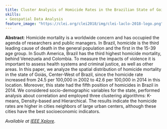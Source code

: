 ```yaml
---
title: Cluster Analysis of Homicide Rates in the Brazilian State of Goiás from 2002 to 2014
skills:
- Geospatial Data Analysis
feature_image: "https://clei.org/clei2018/img/clei-laclo-2018-logo.png"
---
```


**Abstract**: Homicide mortality is a worldwide concern and has occupied the agenda of researchers and public managers. 
In Brazil, homicide is the third leading cause of death in the general population and the first in the 15-39 age group. 
In South America, Brazil has the third highest homicide mortality, behind Venezuela and Colombia. 
To measure the impacts of violence it is important to assess health systems and criminal justice, as well as other areas. 
In this paper, we analyze the spatial distribution of homicide mortality in the state of Goiás, Center-West of Brazil, since the homicide rate increased from 24.5 per 100,000 in 2002 to 42.6 per 100,000 in 2014 in this location. 
Moreover, this state had the fifth position of homicides in Brazil in 2014. We considered socio-demographic variables for the state, performed analysis about correlation and employed three clustering algorithms: K-means, Density-based and Hierarchical. 
The results indicate the homicide rates are higher in cities neighbors of large urban centers, although these cities have the best socioeconomic indicators.

_Available at [IEEE Xplore](https://ieeexplore.ieee.org/abstract/document/8786344)._
